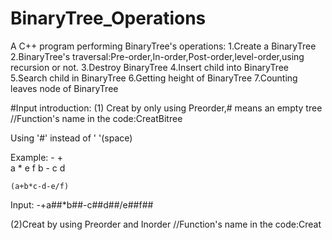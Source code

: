 # BinaryTree_Operations

A C++ program performing BinaryTree's operations:
1.Create a BinaryTree
2.BinaryTree's traversal:Pre-order,In-order,Post-order,level-order,using recursion or not.
3.Destroy BinaryTree
4.Insert child into BinaryTree
5.Search child in BinaryTree
6.Getting height of BinaryTree
7.Counting leaves node of BinaryTree

#Input introduction:
(1) Creat by only using Preorder,# means an empty tree
//Function's name in the code:CreatBitree

  Using '#' instead of ' '(space)
  
  Example:
        -
    +       \
  a   *   e   f
    b  -
     c   d
     
    (a+b*c-d-e/f)
    
   Input:
   -+a##*b##-c##d##/e##f##

(2)Creat by using Preorder and Inorder
//Function's name in the code:Creat
